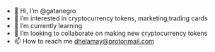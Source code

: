 - 👋 Hi, I’m @gatanegro
- 👀 I’m interested in cryptocurrency tokens, marketing,trading cards
- 🌱 I’m currently learning 
- 💞️ I’m looking to collaborate on making new cryptocurrency tokens
- 📫 How to reach me dhelamay@protonmail.com

<!---
gatanegro/gatanegro is a ✨ special ✨ repository because its `README.md` (this file) appears on your GitHub profile.
You can click the Preview link to take a look at your changes.
--->
